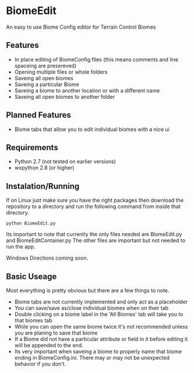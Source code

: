 BiomeEdit
=========

An easy to use Biome Config editor for Terrain Control Biomes

Features
--------
 * In place editing of BiomeConfig files (this means comments and line spaceing are presereved)
 * Opening multiple files or whole folders
 * Saveing all open biomes
 * Saveing a particular Biome
 * Saveing a biome to another location or with a different name
 * Saveing all open biomes to another folder

Planned Features
----------------
 * Biome tabs that allow you to edit individual biomes with a nice ui
 
Requirements
------------
 * Python 2.7 (not tested on earlier versions)
 * wxpython 2.8 (or higher)

Instalation/Running
-------------------
If on Linux just make sure you have the right packages then download the repository to a directory and run the following command from inside that directory.

    python BiomeEdit.py
    
Its important to note that currently the only files needed are BiomeEdit.py and BiomeEditContainer.py 
The other files are important but not needed to run the app.


Windows Directions coming soon.


Basic Useage
------------
Most everything is pretty obvious but there are a few things to note.

 * Biome tabs are not currently implemented and only act as a placeholder
 * You can save/save as/close individual biomes when on their tab
 * Double clicking on a biome label in the 'All Biomes' tab will take you to that biomes tab
 * While you can open the same biome twice it's not recommended unless you are planing to save that biome 
 * If a Biome did not have a particular attribute or field in it before editing it will be appended to the end.
 * Its very important when saveing a biome to properly name that biome ending in BiomeConfig.ini. There may or may not be unexpected behavior if you don't.
